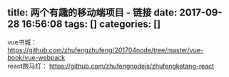 title: 两个有趣的移动端项目 - 链接
date: 2017-09-28 16:56:08
tags: []
categories: []
---
vue书城： https://github.com/zhufengzhufeng/201704node/tree/master/vue-book/vue-webpack  
react跑马灯： https://github.com/zhufengnodejs/zhufengketang-react